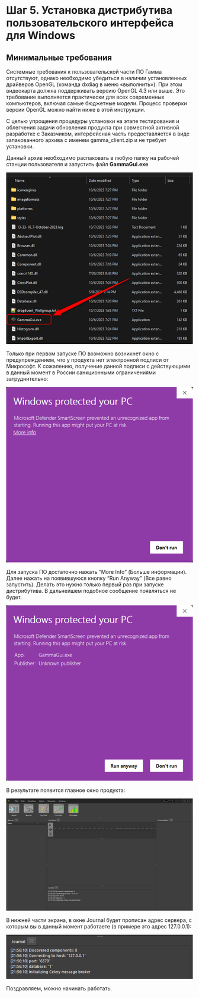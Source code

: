 # Шаг 5. Установка дистрибутива пользовательского интерфейса для Windows

## Минимальные требования

Системные требования к пользовательской части ПО Гамма отсутствуют, однако необходимо убедиться в наличии установленных драйверов OpenGL (команда dxdiag в меню «выполнить»). При этом видеокарта должна поддерживать версию OpenGL 4.3 или выше. Это требование выполняется практически для всех современных компьютеров, включая самые бюджетные модели. Процесс проверки версии OpenGL можно найти ниже в этой инструкции.

С целью упрощения процедуры установки на этапе тестирования и облегчения задачи обновления продукта при совместной активной разработке с Заказчиком, интерфейсная часть предоставляется в виде запакованного архива с именем gamma_client.zip и не требует установки.

Данный архив необходимо распаковать в любую папку на рабочей станции пользователя и запустить файл **GammaGui.exe**

![](../files/Gamma_EXE.png)

Только при первом запуске ПО возможно возникнет окно с предупреждением, что у продукта нет электронной подписи от Микрософт. К сожалению, получение данной подписи с действующими в данный момент в России санкционными ограничениями затруднительно:

![](../files/WindowsProtectionWarning.png)

Для запуска ПО достаточно нажать “More Info” (Больше информации). Далее нажать на появившуюся кнопку “Run Anyway” (Все равно запустить). Делать это нужно только первый раз при запуске дистрибутива. В дальнейшем подобное сообщение появляться не будет.

![](../files/WindowsProtectionWarning_RunAnyway.png)

В результате появится главное окно продукта:

![](../files/Gamma_MainWindow.png)

В нижней части экрана, в окне Journal будет прописан адрес сервера, с которым вы в данный момент работаете (в примере это адрес 127.0.0.1):

![](../files/Gamma_ServerAdress.png)

Поздравляем, можно начинать работать.